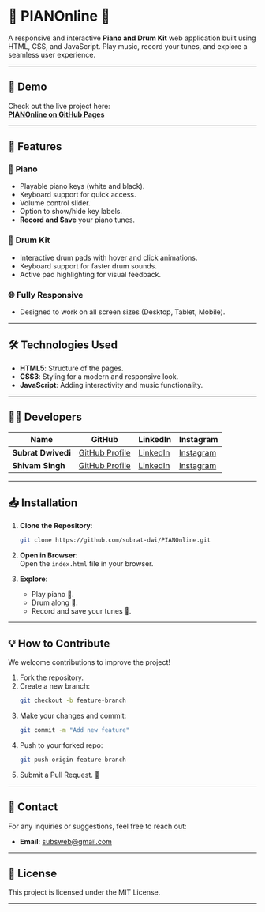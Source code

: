 # 🎹 PIANOnline 🎵  
A responsive and interactive **Piano and Drum Kit** web application built using HTML, CSS, and JavaScript. Play music, record your tunes, and explore a seamless user experience.

---

## 🎥 Demo  
Check out the live project here:  
**[PIANOnline on GitHub Pages](https://subrat-dwi.github.io/PIANOnline/)**  

---
## 🚀 Features  

### 🎹 **Piano**
- Playable piano keys (white and black).
- Keyboard support for quick access.
- Volume control slider.
- Option to show/hide key labels.
- **Record and Save** your piano tunes.

### 🥁 **Drum Kit**
- Interactive drum pads with hover and click animations.
- Keyboard support for faster drum sounds.
- Active pad highlighting for visual feedback.

### 🌐 **Fully Responsive**
- Designed to work on all screen sizes (Desktop, Tablet, Mobile).

---

## 🛠️ Technologies Used  

- **HTML5**: Structure of the pages.  
- **CSS3**: Styling for a modern and responsive look.  
- **JavaScript**: Adding interactivity and music functionality.  

---

## 🧑‍💻 Developers  

| Name         | GitHub                       | LinkedIn                     | Instagram            |
|--------------|------------------------------|------------------------------|----------------------|
| **Subrat Dwivedi** | [GitHub Profile](https://github.com/subrat-dwi) | [LinkedIn](https://linkedin.com/in/subrat-dwivedi) | [Instagram](https://instagram.com/dw1subrat) |
| **Shivam Singh** | [GitHub Profile](https://github.com/official-backbencher-11) | [LinkedIn](https://www.linkedin.com/in/shivam-singh-654080298/) | [Instagram](https://www.instagram.com/_official_backbencher_11/) |

---

## 📥 Installation  

1. **Clone the Repository**:  
   ```bash
   git clone https://github.com/subrat-dwi/PIANOnline.git
   ```

2. **Open in Browser**:  
   Open the `index.html` file in your browser.

3. **Explore**:  
   - Play piano 🎹.  
   - Drum along 🥁.  
   - Record and save your tunes 🎼.  

---

## 💡 How to Contribute  

We welcome contributions to improve the project!  

1. Fork the repository.  
2. Create a new branch:  
   ```bash
   git checkout -b feature-branch
   ```
3. Make your changes and commit:  
   ```bash
   git commit -m "Add new feature"
   ```
4. Push to your forked repo:  
   ```bash
   git push origin feature-branch
   ```
5. Submit a Pull Request. 🎉  

---

## 📧 Contact  

For any inquiries or suggestions, feel free to reach out:  
- **Email**: subsweb@gmail.com  

---

## 📄 License  

This project is licensed under the MIT License.  

---
